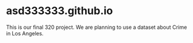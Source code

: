 # asd333333.github.io


This is our final 320 project. We are planning to use a dataset about Crime in Los Angeles.
